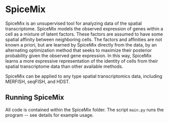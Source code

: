 # SpiceMix

SpiceMix is an unsupervised tool for analyzing data of the spatial transcriptome. SpiceMix models the observed expression of genes within a cell as a mixture of latent factors. These factors are assumed to have some spatial affinity between neighboring cells. The factors and affinities are not known a priori, but are learned by SpiceMix directly from the data, by an alternating optimization method that seeks to maximize their posterior probability given the observed gene expression. In this way, SpiceMix learns a more expressive representation of the identity of cells from their spatial transcriptome data than other available methods. 

SpiceMix can be applied to any type spatial transcriptomics data, including MERFISH, seqFISH, and HDST.

## Running SpiceMix

All code is contained within the SpiceMix folder. The script `main.py` runs the program -- see details for example usage.
